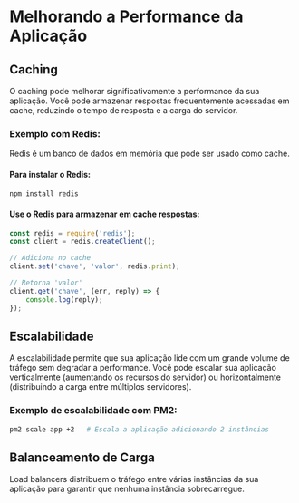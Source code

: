 
# Melhorando a Performance da Aplicação

## Caching
O caching pode melhorar significativamente a performance da sua aplicação. Você pode armazenar respostas frequentemente acessadas em cache, reduzindo o tempo de resposta e a carga do servidor.

### Exemplo com Redis:
Redis é um banco de dados em memória que pode ser usado como cache.

#### Para instalar o Redis:
```bash
npm install redis
```

#### Use o Redis para armazenar em cache respostas:
```javascript
const redis = require('redis');
const client = redis.createClient();

// Adiciona no cache
client.set('chave', 'valor', redis.print);

// Retorna 'valor'
client.get('chave', (err, reply) => {
    console.log(reply);
});
```

## Escalabilidade
A escalabilidade permite que sua aplicação lide com um grande volume de tráfego sem degradar a performance.
Você pode escalar sua aplicação verticalmente (aumentando os recursos do servidor) ou horizontalmente (distribuindo a carga entre múltiplos servidores).

### Exemplo de escalabilidade com PM2:
```bash
pm2 scale app +2   # Escala a aplicação adicionando 2 instâncias
```

## Balanceamento de Carga
Load balancers distribuem o tráfego entre várias instâncias da sua aplicação para garantir que nenhuma instância sobrecarregue.
